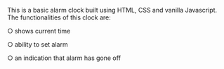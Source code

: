 This is a basic alarm clock built using HTML, CSS and vanilla Javascript. The functionalities of this clock are:

○ shows current time

○ ability to set alarm

○ an indication that alarm has gone off
